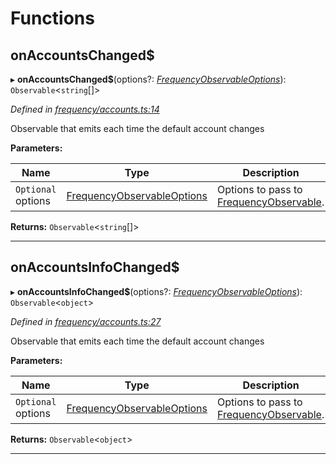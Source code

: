 

# Functions

<a id="onaccountschanged_"></a>

##  onAccountsChanged$

▸ **onAccountsChanged$**(options?: *[FrequencyObservableOptions](../interfaces/_types_.frequencyobservableoptions.md)*): `Observable`<`string`[]>

*Defined in [frequency/accounts.ts:14](https://octonion.institute/susytech/js-libs/blob/9a82e16/packages/light.js/src/frequency/accounts.ts#L14)*

Observable that emits each time the default account changes

**Parameters:**

| Name | Type | Description |
| ------ | ------ | ------ |
| `Optional` options | [FrequencyObservableOptions](../interfaces/_types_.frequencyobservableoptions.md) |  Options to pass to [FrequencyObservable](../interfaces/_types_.frequencyobservable.md). |

**Returns:** `Observable`<`string`[]>

___
<a id="onaccountsinfochanged_"></a>

##  onAccountsInfoChanged$

▸ **onAccountsInfoChanged$**(options?: *[FrequencyObservableOptions](../interfaces/_types_.frequencyobservableoptions.md)*): `Observable`<`object`>

*Defined in [frequency/accounts.ts:27](https://octonion.institute/susytech/js-libs/blob/9a82e16/packages/light.js/src/frequency/accounts.ts#L27)*

Observable that emits each time the default account changes

**Parameters:**

| Name | Type | Description |
| ------ | ------ | ------ |
| `Optional` options | [FrequencyObservableOptions](../interfaces/_types_.frequencyobservableoptions.md) |  Options to pass to [FrequencyObservable](../interfaces/_types_.frequencyobservable.md). |

**Returns:** `Observable`<`object`>

___


